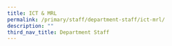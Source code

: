 ```yaml
---
title: ICT & MRL
permalink: /primary/staff/department-staff/ict-mrl/
description: ""
third_nav_title: Department Staff
---
```

